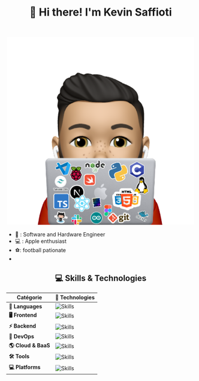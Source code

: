 <h1 align="center">👋 Hi there! I'm Kevin Saffioti</h1>

<!-- ![Cover](https://github.com/kev0629/kev0629/blob/master/sticker.png)
--- -->
<br/>
<p align="center">
<img src=https://github.com/kev0629/kev0629/blob/master/memoji.png style="height: 500px; width:500px;">
</p>


- :briefcase: : Software and Hardware Engineer
- :computer: : Apple enthusiast
- ⚽: football pationate
- 
<h2 align="center">💻 Skills & Technologies</h2>

 <div align="center">

| Catégorie |  🚀 Technologies |
|-----------|-------------|
| **💬 Languages** | ![Skills](https://skillicons.dev/icons?i=html,css,js,ts,py,swift,c,cpp,rust,md) |
| **🖥️ Frontend** | ![Skills](https://skillicons.dev/icons?i=react,next,tailwind,electron) |
| **⚡️ Backend** | ![Skills](https://skillicons.dev/icons?i=nodejs,express,fastapi,tauri) |
| **🔧 DevOps** | ![Skills](https://skillicons.dev/icons?i=docker,kubernetes,git,github,githubactions,gitlab,jenkins) |
| **🌎 Cloud & BaaS** | ![Skills](https://skillicons.dev/icons?i=gcp,firebase,supabase,vercel,aws) |
| **🛠️ Tools** | ![Skills](https://skillicons.dev/icons?i=vscode,figma,postman,vite,bash) |
| **💻 Platforms** | ![Skills](https://skillicons.dev/icons?i=apple,linux,kali,raspberrypi,arduino) |

</div>
